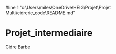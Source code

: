 #line 1 "c:\\Users\\miles\\OneDrive\\HEIG\\Projet\\Projet Multi\\cidrerie_code\\README.md"
# Projet_intermediaire

Cidre Barbe
